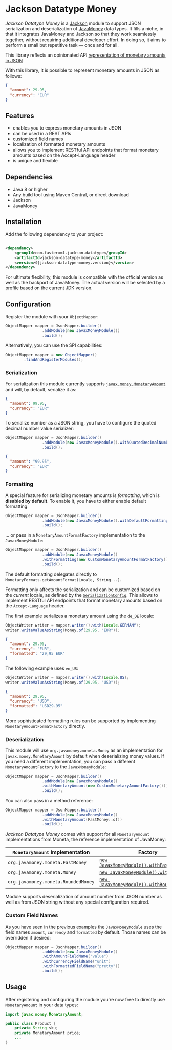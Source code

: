 # Jackson Datatype Money

*Jackson Datatype Money* is a [Jackson](https://github.com/codehaus/jackson) module to support JSON serialization and
deserialization of [JavaMoney](https://github.com/JavaMoney/jsr354-api) data types. It fills a niche, in that it
integrates JavaMoney and Jackson so that they work seamlessly together, without requiring additional
developer effort. In doing so, it aims to perform a small but repetitive task — once and for all.

This library reflects an opinionated API [representation of monetary amounts in JSON](MONEY.md)

With this library, it is possible to represent monetary amounts in JSON as follows:

```json
{
  "amount": 29.95,
  "currency": "EUR"
}
```

## Features

- enables you to express monetary amounts in JSON
- can be used in a REST APIs
- customized field names
- localization of formatted monetary amounts
- allows you to implement RESTful API endpoints that format monetary amounts based on the Accept-Language header
- is unique and flexible

## Dependencies

- Java 8 or higher
- Any build tool using Maven Central, or direct download
- Jackson
- JavaMoney

## Installation

Add the following dependency to your project:

```xml

<dependency>
    <groupId>com.fasterxml.jackson.datatype</groupId>
    <artifactId>jackson-datatype-money</artifactId>
    <version>${jackson-datatype-money.version}</version>
</dependency>
```

For ultimate flexibility, this module is compatible with the official version as well as the backport of JavaMoney. The
actual version will be selected by a profile based on the current JDK version.

## Configuration

Register the module with your `ObjectMapper`:

```java
ObjectMapper mapper = JsonMapper.builder()
                .addModule(new JavaxMoneyModule())
                .build();
```

Alternatively, you can use the SPI capabilities:

```java
ObjectMapper mapper = new ObjectMapper()
        .findAndRegisterModules();
```

### Serialization

For serialization this module currently supports
[
`javax.money.MonetaryAmount`](https://github.com/JavaMoney/jsr354-api/blob/master/src/main/java/javax/money/MonetaryAmount.java)
and will, by default, serialize it as:

```json
{
  "amount": 99.95,
  "currency": "EUR"
}
```

To serialize number as a JSON string, you have to configure the quoted decimal number value serializer:

```java
ObjectMapper mapper = JsonMapper.builder()
                .addModule(new JavaxMoneyModule().withQuotedDecimalNumbers())
                .build();
```

```json
{
  "amount": "99.95",
  "currency": "EUR"
}
```

### Formatting

A special feature for serializing monetary amounts is *formatting*, which is **disabled by default**. To enable it, you
have to either enable default formatting:

```java
ObjectMapper mapper = JsonMapper.builder()
                .addModule(new JavaxMoneyModule().withDefaultFormatting())
                .build();
```

... or pass in a `MonetaryAmountFormatFactory` implementation to the `JavaxMoneyModule`:

```java
ObjectMapper mapper = JsonMapper.builder()
                .addModule(new JavaxMoneyModule()
                .withFormatting(new CustomMonetaryAmountFormatFactory()))
                .build();
```

The default formatting delegates directly to `MonetaryFormats.getAmountFormat(Locale, String...)`.

Formatting only affects the serialization and can be customized based on the *current* locale, as defined by the
[
`SerializationConfig`](https://fasterxml.github.io/jackson-databind/javadoc/2.0.0/com/fasterxml/jackson/databind/SerializationConfig.html#with\(java.util.Locale\)).
This allows to implement RESTful API endpoints
that format monetary amounts based on the `Accept-Language` header.

The first example serializes a monetary amount using the `de_DE` locale:

```java
ObjectWriter writer = mapper.writer().with(Locale.GERMANY);
writer.writeValueAsString(Money.of(29.95, "EUR"));
```

```json
{
  "amount": 29.95,
  "currency": "EUR",
  "formatted": "29,95 EUR"
}
```

The following example uses `en_US`:

```java
ObjectWriter writer = mapper.writer().with(Locale.US);
writer.writeValueAsString(Money.of(29.95, "USD"));
```

```json
{
  "amount": 29.95,
  "currency": "USD",
  "formatted": "USD29.95"
}
```

More sophisticated formatting rules can be supported by implementing `MonetaryAmountFormatFactory` directly.

### Deserialization

This module will use `org.javamoney.moneta.Money` as an implementation for `javax.money.MonetaryAmount` by default when
deserializing money values. If you need a different implementation, you can pass a different `MonetaryAmountFactory`
to the `JavaxMoneyModule`:

```java
ObjectMapper mapper = JsonMapper.builder()
                .addModule(new JavaxMoneyModule()
                .withMonetaryAmount(new CustomMonetaryAmountFactory()))
                .build();
```

You can also pass in a method reference:

```java
ObjectMapper mapper = JsonMapper.builder()
                .addModule(new JavaxMoneyModule()
                .withMonetaryAmount(FastMoney::of))
                .build();
```

*Jackson Datatype Money* comes with support for all `MonetaryAmount` implementations from Moneta, the reference
implementation of JavaMoney:

| `MonetaryAmount` Implementation     | Factory                                                                                                                    |
|-------------------------------------|----------------------------------------------------------------------------------------------------------------------------|
| `org.javamoney.moneta.FastMoney`    | [`new JavaxMoneyModule().withFastMoney()`](src/main/java/com/fasterxml/jackson/datatype/money/FastMoneyFactory.java)       |
| `org.javamoney.moneta.Money`        | [`new JavaxMoneyModule().withMoney()`](src/main/java/com/fasterxml/jackson/datatype/money/MoneyFactory.java)               |
| `org.javamoney.moneta.RoundedMoney` | [`new JavaxMoneyModule().withRoundedMoney()`](src/main/java/com/fasterxml/jackson/datatype/money/RoundedMoneyFactory.java) |                                                                                                                             |

Module supports deserialization of amount number from JSON number as well as from JSON string without any special
configuration required.

### Custom Field Names

As you have seen in the previous examples the `JavaxMoneyModule` uses the field names `amount`, `currency` and `formatted`
by default. Those names can be overridden if desired:

```java
ObjectMapper mapper = JsonMapper.builder()
                .addModule(new JavaxMoneyModule()
                .withAmountFieldName("value")
                .withCurrencyFieldName("unit")
                .withFormattedFieldName("pretty"))
                .build();
```

## Usage

After registering and configuring the module you're now free to directly use `MonetaryAmount` in your data types:

```java
import javax.money.MonetaryAmount;

public class Product {
    private String sku;
    private MonetaryAmount price;
    ...
}
```